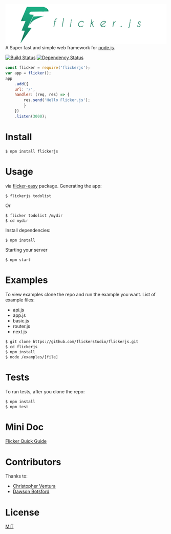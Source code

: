 [![logo](/assets/flickerjs.png)](https://www.npmjs.com/package/flickerjs)
A Super fast and simple web framework for [node.js](http://nodejs.org/).

[![Build Status](https://travis-ci.org/FlickerStudio/flickerjs.svg?branch=master)](https://travis-ci.org/FlickerStudio/flickerjs) [![Dependency Status](https://david-dm.org/flickerstudio/flickerjs.svg)](https://david-dm.org/flickerstudio/flickerjs)
```javascript
const flicker = require('flickerjs');
var app = flicker();
app
    .add({
    url: '/',
    handler: (req, res) => {
        res.send('Hello Flicker.js');
        }
    })
    .listen(3000);

```
Install
====
```
$ npm install flickerjs
```

Usage
====
via [flicker-easy](https://www.npmjs.com/package/flicker-easy) package.
Generating the app:
```
$ flickerjs todolist
```
Or
```
$ flicker todolist /mydir
$ cd mydir
```
Install dependencies:
```
$ npm install
```
Starting your server
```
$ npm start
```

Examples
====
To view examples clone the repo and run the example you want.
List of example files:

* api.js
* app.js
* basic.js
* router.js
* next.js

```
$ git clone https://github.com/flickerstudio/flickerjs.git
$ cd flickerjs
$ npm install
$ node /examples/[file]

```

Tests
====
To run tests, after you clone the repo:
```
$ npm install
$ npm test
```

Mini Doc
====
[Flicker Quick Guide](GUIDE.md)



Contributors
====
Thanks to:
* [Christopher Ventura](http://github.com/chrisvent)
* [Dawson Botsford](http://github.com/dawsonbotsford)

License
====
[MIT](LICENSE)
